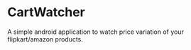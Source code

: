 # CartWatcher
A simple android application to watch price variation of your flipkart/amazon products.
